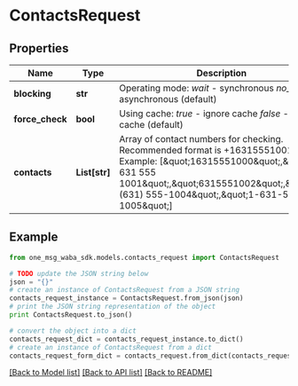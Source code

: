 # ContactsRequest


## Properties
Name | Type | Description | Notes
------------ | ------------- | ------------- | -------------
**blocking** | **str** | Operating mode:  *wait* - synchronous  *no_wait* - asynchronous (default) | [optional] 
**force_check** | **bool** | Using cache:  *true* - ignore cache  *false* - use cache (default) | [optional] 
**contacts** | **List[str]** | Array of contact numbers for checking. Recommended format is +16315551001  Example:  [\&quot;16315551000\&quot;,\&quot;+1 631 555 1001\&quot;,\&quot;6315551002\&quot;,\&quot;+1 (631) 555-1004\&quot;,\&quot;1-631-555-1005\&quot;] | 

## Example

```python
from one_msg_waba_sdk.models.contacts_request import ContactsRequest

# TODO update the JSON string below
json = "{}"
# create an instance of ContactsRequest from a JSON string
contacts_request_instance = ContactsRequest.from_json(json)
# print the JSON string representation of the object
print ContactsRequest.to_json()

# convert the object into a dict
contacts_request_dict = contacts_request_instance.to_dict()
# create an instance of ContactsRequest from a dict
contacts_request_form_dict = contacts_request.from_dict(contacts_request_dict)
```
[[Back to Model list]](../README.md#documentation-for-models) [[Back to API list]](../README.md#documentation-for-api-endpoints) [[Back to README]](../README.md)


